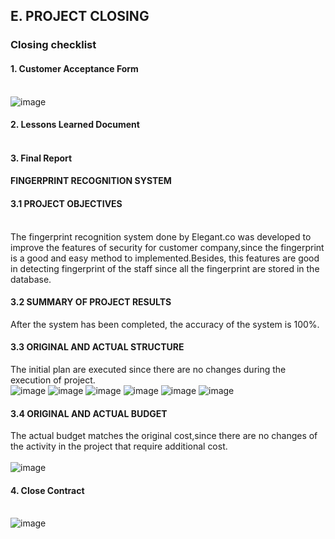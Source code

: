 ## E. PROJECT CLOSING

### Closing checklist

#### 1. Customer Acceptance Form<br><br>
![image](https://user-images.githubusercontent.com/116957596/211549156-bd8a1104-736f-43e0-8051-2290268ec3a5.png)

#### 2. Lessons Learned Document<br><br>

#### 3. Final Report<br>
#### FINGERPRINT RECOGNITION SYSTEM
#### 3.1 PROJECT OBJECTIVES <br><br>
The fingerprint recognition system done by Elegant.co was developed to improve the features of security for customer company,since the fingerprint is a good and easy method to implemented.Besides, this features are good in detecting fingerprint of the staff since all the fingerprint are stored in the database.

#### 3.2 SUMMARY OF PROJECT RESULTS
After the system has been completed, the accuracy of the system is 100%.

#### 3.3 ORIGINAL AND ACTUAL STRUCTURE
The initial plan are executed since there are no changes during the execution of project.<br>
![image](https://user-images.githubusercontent.com/116957596/211139678-d56a89a8-587b-455e-8c45-f5d256c25780.png)
![image](https://user-images.githubusercontent.com/116957596/211139723-f846760f-6f59-4126-9282-17f66c64f018.png)
![image](https://user-images.githubusercontent.com/116957596/211140010-ffd95d27-6ef6-43d9-81e2-bf5b6c8aa458.png)
![image](https://user-images.githubusercontent.com/116957596/211140074-b9761259-2a2e-4bd0-8df2-25b601b7c57d.png)
![image](https://user-images.githubusercontent.com/116957596/211140090-3a892b44-cddc-4ce9-abdc-47c873b222f0.png)
![image](https://user-images.githubusercontent.com/116957596/211140128-45aefe21-f9f7-4816-b6fb-d7a5f56bad15.png)

#### 3.4 ORIGINAL AND ACTUAL BUDGET
The actual budget matches the original cost,since there are no changes of the activity in the project that require additional cost.<br><br>
![image](https://user-images.githubusercontent.com/116957596/211687833-a967a0b9-9552-40af-a974-9c97b8cb7105.png)


#### 4. Close Contract<br><br>
![image](https://user-images.githubusercontent.com/121373554/211704059-25470fd6-821c-43df-8b38-55b78463479b.png)


